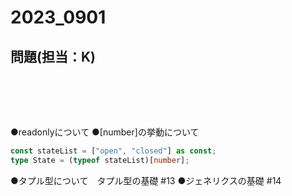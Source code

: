 # 2023_0901

## 問題(担当：K)

```ts
```



<br />
<br />
<br />


●readonlyについて
●[number]の挙動について
```ts
const stateList = ["open", "closed"] as const;
type State = (typeof stateList)[number];
```
●タプル型について　タプル型の基礎 #13
●ジェネリクスの基礎 #14